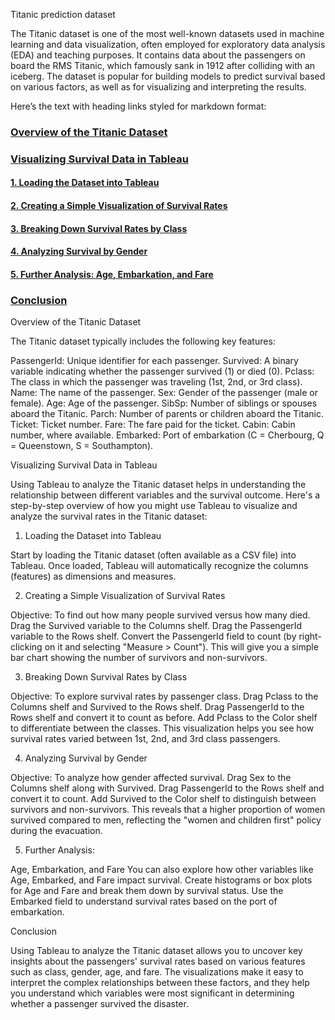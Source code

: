 Titanic prediction dataset

The Titanic dataset is one of the most well-known datasets used in machine learning and data visualization, often employed for exploratory data analysis (EDA) and teaching purposes. It contains data about the passengers on board the RMS Titanic, which famously sank in 1912 after colliding with an iceberg. The dataset is popular for building models to predict survival based on various factors, as well as for visualizing and interpreting the results.

Here’s the text with heading links styled for markdown format:

### [Overview of the Titanic Dataset](#overview-of-the-titanic-dataset)

### [Visualizing Survival Data in Tableau](#visualizing-survival-data-in-tableau)

#### [1. Loading the Dataset into Tableau](#1-loading-the-dataset-into-tableau)

#### [2. Creating a Simple Visualization of Survival Rates](#2-creating-a-simple-visualization-of-survival-rates)

#### [3. Breaking Down Survival Rates by Class](#3-breaking-down-survival-rates-by-class)

#### [4. Analyzing Survival by Gender](#4-analyzing-survival-by-gender)

#### [5. Further Analysis: Age, Embarkation, and Fare](#5-further-analysis-age-embarkation-and-fare)

### [Conclusion](#conclusion)  

Overview of the Titanic Dataset

The Titanic dataset typically includes the following key features:

PassengerId: Unique identifier for each passenger.
Survived: A binary variable indicating whether the passenger survived (1) or died (0).
Pclass: The class in which the passenger was traveling (1st, 2nd, or 3rd class).
Name: The name of the passenger.
Sex: Gender of the passenger (male or female).
Age: Age of the passenger.
SibSp: Number of siblings or spouses aboard the Titanic.
Parch: Number of parents or children aboard the Titanic.
Ticket: Ticket number.
Fare: The fare paid for the ticket.
Cabin: Cabin number, where available.
Embarked: Port of embarkation (C = Cherbourg, Q = Queenstown, S = Southampton).

Visualizing Survival Data in Tableau

Using Tableau to analyze the Titanic dataset helps in understanding the relationship between different variables and the survival outcome. Here's a step-by-step overview of how you might use Tableau to visualize and analyze the survival rates in the Titanic dataset:

1. Loading the Dataset into Tableau

Start by loading the Titanic dataset (often available as a CSV file) into Tableau.
Once loaded, Tableau will automatically recognize the columns (features) as dimensions and measures.

2. Creating a Simple Visualization of Survival Rates

Objective: To find out how many people survived versus how many died.
Drag the Survived variable to the Columns shelf.
Drag the PassengerId variable to the Rows shelf.
Convert the PassengerId field to count (by right-clicking on it and selecting "Measure > Count").
This will give you a simple bar chart showing the number of survivors and non-survivors.

3. Breaking Down Survival Rates by Class

Objective: To explore survival rates by passenger class.
Drag Pclass to the Columns shelf and Survived to the Rows shelf.
Drag PassengerId to the Rows shelf and convert it to count as before.
Add Pclass to the Color shelf to differentiate between the classes.
This visualization helps you see how survival rates varied between 1st, 2nd, and 3rd class passengers.

4. Analyzing Survival by Gender

Objective: To analyze how gender affected survival.
Drag Sex to the Columns shelf along with Survived.
Drag PassengerId to the Rows shelf and convert it to count.
Add Survived to the Color shelf to distinguish between survivors and non-survivors.
This reveals that a higher proportion of women survived compared to men, reflecting the "women and children first" policy during the evacuation.

5. Further Analysis: 

Age, Embarkation, and Fare
You can also explore how other variables like Age, Embarked, and Fare impact survival.
Create histograms or box plots for Age and Fare and break them down by survival status.
Use the Embarked field to understand survival rates based on the port of embarkation.

Conclusion

Using Tableau to analyze the Titanic dataset allows you to uncover key insights about the passengers' survival rates based on various features such as class, gender, age, and fare. The visualizations make it easy to interpret the complex relationships between these factors, and they help you understand which variables were most significant in determining whether a passenger survived the disaster.

